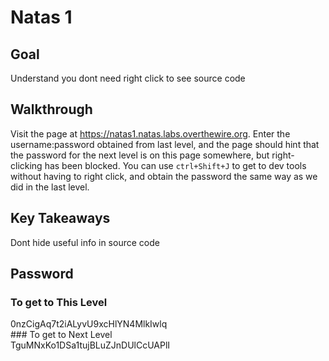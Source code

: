 # Natas 1
## Goal
Understand you dont need right click to see source code

## Walkthrough
Visit the page at https://natas1.natas.labs.overthewire.org. Enter the username:password obtained from last level, and the page should hint that the password for the next level is on this page somewhere, but right-clicking has been blocked. You can use `ctrl+Shift+J` to get to dev tools without having to right click, and obtain the password the same way as we did in the last level. 

## Key Takeaways
Dont hide useful info in source code

## Password
### To get to This Level
<div class="blurred-text">
0nzCigAq7t2iALyvU9xcHlYN4MlkIwlq
</div>
### To get to Next Level
<div class="blurred-text">
TguMNxKo1DSa1tujBLuZJnDUlCcUAPlI
</div>

